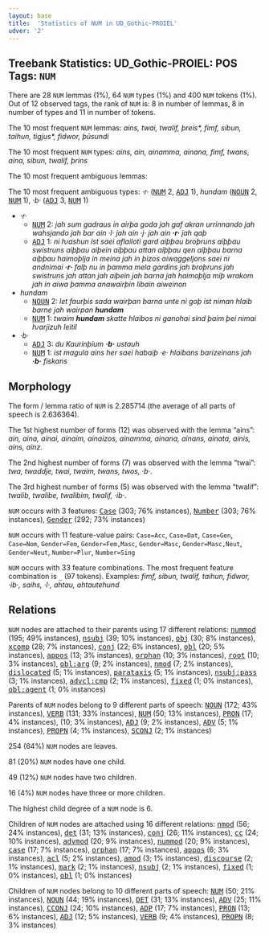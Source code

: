 ```yaml
---
layout: base
title:  'Statistics of NUM in UD_Gothic-PROIEL'
udver: '2'
---
```


## Treebank Statistics: UD_Gothic-PROIEL: POS Tags: `NUM`

There are 28 `NUM` lemmas (1%), 64 `NUM` types (1%) and 400 `NUM` tokens (1%).
Out of 12 observed tags, the rank of `NUM` is: 8 in number of lemmas, 8 in number of types and 11 in number of tokens.

The 10 most frequent `NUM` lemmas: <em>ains, twai, twalif, þreis*, fimf, sibun, taihun, tigjus*, fidwor, þūsundi</em>

The 10 most frequent `NUM` types:  <em>ains, ain, ainamma, ainana, fimf, twans, aina, sibun, twalif, þrins</em>

The 10 most frequent ambiguous lemmas: 

The 10 most frequent ambiguous types:  <em>·r·</em> (<tt><a href="got_proiel-pos-NUM.html">NUM</a></tt> 2, <tt><a href="got_proiel-pos-ADJ.html">ADJ</a></tt> 1), <em>hundam</em> (<tt><a href="got_proiel-pos-NOUN.html">NOUN</a></tt> 2, <tt><a href="got_proiel-pos-NUM.html">NUM</a></tt> 1), <em>·b·</em> (<tt><a href="got_proiel-pos-ADJ.html">ADJ</a></tt> 3, <tt><a href="got_proiel-pos-NUM.html">NUM</a></tt> 1)


* <em>·r·</em>
  * <tt><a href="got_proiel-pos-NUM.html">NUM</a></tt> 2: <em>jah sum gadraus in airþa goda jah gaf akran urrinnando jah wahsjando jah bar ain ·l· jah ain ·j· jah ain <b>·r·</b> jah qaþ</em>
  * <tt><a href="got_proiel-pos-ADJ.html">ADJ</a></tt> 1: <em>ni ƕashun ist saei aflailoti gard aiþþau broþruns aiþþau swistruns aiþþau aiþein aiþþau attan aiþþau qen aiþþau barna aiþþau haimoþlja in meina jah in þizos aiwaggeljons saei ni andnimai <b>·r·</b> falþ nu in þamma mela gardins jah broþruns jah swistruns jah attan jah aiþein jah barna jah haimoþlja miþ wrakom jah in aiwa þamma anawairþin libain aiweinon</em>
* <em>hundam</em>
  * <tt><a href="got_proiel-pos-NOUN.html">NOUN</a></tt> 2: <em>let faurþis sada wairþan barna unte ni goþ ist niman hlaib barne jah wairpan <b>hundam</b></em>
  * <tt><a href="got_proiel-pos-NUM.html">NUM</a></tt> 1: <em>twaim <b>hundam</b> skatte hlaibos ni ganohai sind þaim þei nimai ƕarjizuh leitil</em>
* <em>·b·</em>
  * <tt><a href="got_proiel-pos-ADJ.html">ADJ</a></tt> 3: <em>du Kaurinþium <b>·b·</b> ustauh</em>
  * <tt><a href="got_proiel-pos-NUM.html">NUM</a></tt> 1: <em>ist magula ains her saei habaiþ ·e· hlaibans barizeinans jah <b>·b·</b> fiskans</em>

## Morphology

The form / lemma ratio of `NUM` is 2.285714 (the average of all parts of speech is 2.636364).

The 1st highest number of forms (12) was observed with the lemma “ains”: <em>ain, aina, ainai, ainaim, ainaizos, ainamma, ainana, ainans, ainata, ainis, ains, ainz</em>.

The 2nd highest number of forms (7) was observed with the lemma “twai”: <em>twa, twaddje, twai, twaim, twans, twos, ·b·</em>.

The 3rd highest number of forms (5) was observed with the lemma “twalif”: <em>twalib, twalibe, twalibim, twalif, ·ib·</em>.

`NUM` occurs with 3 features: <tt><a href="got_proiel-feat-Case.html">Case</a></tt> (303; 76% instances), <tt><a href="got_proiel-feat-Number.html">Number</a></tt> (303; 76% instances), <tt><a href="got_proiel-feat-Gender.html">Gender</a></tt> (292; 73% instances)

`NUM` occurs with 11 feature-value pairs: `Case=Acc`, `Case=Dat`, `Case=Gen`, `Case=Nom`, `Gender=Fem`, `Gender=Fem,Masc`, `Gender=Masc`, `Gender=Masc,Neut`, `Gender=Neut`, `Number=Plur`, `Number=Sing`

`NUM` occurs with 33 feature combinations.
The most frequent feature combination is `_` (97 tokens).
Examples: <em>fimf, sibun, twalif, taihun, fidwor, ·ib·, saihs, ·l·, ahtau, ahtautehund</em>


## Relations

`NUM` nodes are attached to their parents using 17 different relations: <tt><a href="got_proiel-dep-nummod.html">nummod</a></tt> (195; 49% instances), <tt><a href="got_proiel-dep-nsubj.html">nsubj</a></tt> (39; 10% instances), <tt><a href="got_proiel-dep-obj.html">obj</a></tt> (30; 8% instances), <tt><a href="got_proiel-dep-xcomp.html">xcomp</a></tt> (28; 7% instances), <tt><a href="got_proiel-dep-conj.html">conj</a></tt> (22; 6% instances), <tt><a href="got_proiel-dep-obl.html">obl</a></tt> (20; 5% instances), <tt><a href="got_proiel-dep-appos.html">appos</a></tt> (13; 3% instances), <tt><a href="got_proiel-dep-orphan.html">orphan</a></tt> (10; 3% instances), <tt><a href="got_proiel-dep-root.html">root</a></tt> (10; 3% instances), <tt><a href="got_proiel-dep-obl-arg.html">obl:arg</a></tt> (9; 2% instances), <tt><a href="got_proiel-dep-nmod.html">nmod</a></tt> (7; 2% instances), <tt><a href="got_proiel-dep-dislocated.html">dislocated</a></tt> (5; 1% instances), <tt><a href="got_proiel-dep-parataxis.html">parataxis</a></tt> (5; 1% instances), <tt><a href="got_proiel-dep-nsubj-pass.html">nsubj:pass</a></tt> (3; 1% instances), <tt><a href="got_proiel-dep-advcl-cmp.html">advcl:cmp</a></tt> (2; 1% instances), <tt><a href="got_proiel-dep-fixed.html">fixed</a></tt> (1; 0% instances), <tt><a href="got_proiel-dep-obl-agent.html">obl:agent</a></tt> (1; 0% instances)

Parents of `NUM` nodes belong to 9 different parts of speech: <tt><a href="got_proiel-pos-NOUN.html">NOUN</a></tt> (172; 43% instances), <tt><a href="got_proiel-pos-VERB.html">VERB</a></tt> (131; 33% instances), <tt><a href="got_proiel-pos-NUM.html">NUM</a></tt> (50; 13% instances), <tt><a href="got_proiel-pos-PRON.html">PRON</a></tt> (17; 4% instances),  (10; 3% instances), <tt><a href="got_proiel-pos-ADJ.html">ADJ</a></tt> (9; 2% instances), <tt><a href="got_proiel-pos-ADV.html">ADV</a></tt> (5; 1% instances), <tt><a href="got_proiel-pos-PROPN.html">PROPN</a></tt> (4; 1% instances), <tt><a href="got_proiel-pos-SCONJ.html">SCONJ</a></tt> (2; 1% instances)

254 (64%) `NUM` nodes are leaves.

81 (20%) `NUM` nodes have one child.

49 (12%) `NUM` nodes have two children.

16 (4%) `NUM` nodes have three or more children.

The highest child degree of a `NUM` node is 6.

Children of `NUM` nodes are attached using 16 different relations: <tt><a href="got_proiel-dep-nmod.html">nmod</a></tt> (56; 24% instances), <tt><a href="got_proiel-dep-det.html">det</a></tt> (31; 13% instances), <tt><a href="got_proiel-dep-conj.html">conj</a></tt> (26; 11% instances), <tt><a href="got_proiel-dep-cc.html">cc</a></tt> (24; 10% instances), <tt><a href="got_proiel-dep-advmod.html">advmod</a></tt> (20; 9% instances), <tt><a href="got_proiel-dep-nummod.html">nummod</a></tt> (20; 9% instances), <tt><a href="got_proiel-dep-case.html">case</a></tt> (17; 7% instances), <tt><a href="got_proiel-dep-orphan.html">orphan</a></tt> (17; 7% instances), <tt><a href="got_proiel-dep-appos.html">appos</a></tt> (6; 3% instances), <tt><a href="got_proiel-dep-acl.html">acl</a></tt> (5; 2% instances), <tt><a href="got_proiel-dep-amod.html">amod</a></tt> (3; 1% instances), <tt><a href="got_proiel-dep-discourse.html">discourse</a></tt> (2; 1% instances), <tt><a href="got_proiel-dep-mark.html">mark</a></tt> (2; 1% instances), <tt><a href="got_proiel-dep-nsubj.html">nsubj</a></tt> (2; 1% instances), <tt><a href="got_proiel-dep-fixed.html">fixed</a></tt> (1; 0% instances), <tt><a href="got_proiel-dep-obl.html">obl</a></tt> (1; 0% instances)

Children of `NUM` nodes belong to 10 different parts of speech: <tt><a href="got_proiel-pos-NUM.html">NUM</a></tt> (50; 21% instances), <tt><a href="got_proiel-pos-NOUN.html">NOUN</a></tt> (44; 19% instances), <tt><a href="got_proiel-pos-DET.html">DET</a></tt> (31; 13% instances), <tt><a href="got_proiel-pos-ADV.html">ADV</a></tt> (25; 11% instances), <tt><a href="got_proiel-pos-CCONJ.html">CCONJ</a></tt> (24; 10% instances), <tt><a href="got_proiel-pos-ADP.html">ADP</a></tt> (17; 7% instances), <tt><a href="got_proiel-pos-PRON.html">PRON</a></tt> (13; 6% instances), <tt><a href="got_proiel-pos-ADJ.html">ADJ</a></tt> (12; 5% instances), <tt><a href="got_proiel-pos-VERB.html">VERB</a></tt> (9; 4% instances), <tt><a href="got_proiel-pos-PROPN.html">PROPN</a></tt> (8; 3% instances)

